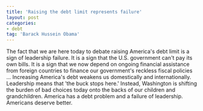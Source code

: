 ```yaml
---
title: 'Raising the debt limit represents failure'
layout: post
categories:
- debt
tag: 'Barack Hussein Obama'
---
```


The fact that we are here today to debate raising America's debt limit is a sign of leadership failure. It is a sign that the U.S. government can't pay its own bills. It is a sign that we now depend on ongoing financial assistance from foreign countries to finance our government's reckless fiscal policies ... Increasing America's debt weakens us domestically and internationally. Leadership means that 'the buck stops here.' Instead, Washington is shifting the burden of bad choices today onto the backs of our children and grandchildren. America has a debt problem and a failure of leadership. Americans deserve better.
